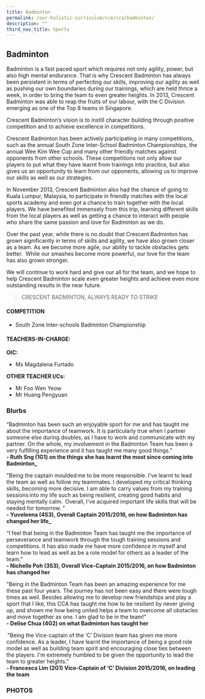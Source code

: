 ```yaml
---
title: Badminton
permalink: /our-holistic-curriculum/cce/cca/badminton/
description: ""
third_nav_title: Sports
---
```

## **Badminton**
Badminton is a fast paced sport which requires not only agility, power, but also high mental endurance. That is why Crescent Badminton has always been persistent in terms of perfecting our skills, improving our agility as well as pushing our own boundaries during our trainings, which are held thrice a week, in order to bring the team to even greater heights. In 2013, Crescent Badminton was able to reap the fruits of our labour, with the C Division emerging as one of the Top 8 teams in Singapore.

Crescent Badminton’s vision is to instill character building through positive competition and to achieve excellence in competitions.

Crescent Badminton has been actively participating in many competitions, such as the annual South Zone Inter-School Badminton Championships, the annual Wee Kim Wee Cup and many other friendly matches against opponents from other schools. These competitions not only allow our players to put what they have learnt from trainings into practice, but also gives us an opportunity to learn from our opponents, allowing us to improve our skills as well as our strategies.

In November 2013, Crescent Badminton also had the chance of going to Kuala Lumpur, Malaysia, to participate in friendly matches with the local sports academy and even got a chance to train together with the local players. We have benefited immensely from this trip, learning different skills from the local players as well as getting a chance to interact with people who share the same passion and love for Badminton as we do.

Over the past year, while there is no doubt that Crescent Badminton has grown significantly in terms of skills and agility, we have also grown closer as a team. As we become more agile, our ability to tackle obstacles gets better.  While our smashes become more powerful, our love for the team has also grown stronger.

We will continue to work hard and give our all for the team, and we hope to help Crescent Badminton scale even greater heights and achieve even more outstanding results in the near future.

>CRESCENT BADMINTON, ALWAYS READY TO STRIKE



#### **COMPETITION**
*   South Zone Inter-schools Badminton Championship



#### **TEACHERS-IN-CHARGE:**

**OIC:**
* Ms Magdalena Furtado

**OTHER TEACHER I/Cs:**
* Mr Foo Wen Yeow
* Mr Huang Pengyuan

### **Blurbs**
“Badminton has been such an enjoyable sport for me and has taught me about the importance of teamwork. It is particularly true when I partner someone else during doubles, as I have to work and communicate with my partner. On the whole, my involvement in the Badminton Team has been a very fulfilling experience and it has taught me many good things.”  
**- Ruth Sng (1G1) on the things she has learnt the most since coming into Badminton_**  
  
  
"Being the captain moulded me to be more responsible. I've learnt to lead the team as well as follow my teammates. I developed my critical thinking skills, becoming more decisive. I am able to carry values from my training sessions into my life such as being resilient, creating good habits and staying mentally calm.  Overall, I've acquired important life skills that will be needed for tomorrow. "  
**- Yuveleena (4S3), Overall Captain 2015/2016, on how Badminton has changed her life_**  
  
  
“I feel that being in the Badminton Team has taught me the importance of perseverance and teamwork through the tough training sessions and competitions. It has also made me have more confidence in myself and learn how to lead as well as be a role model for others as a leader of the team.”  
**- Nichelle Poh (3S3), Overall Vice-Captain 2015/2016, on how Badminton has changed her**
  
  
"Being in the Badminton Team has been an amazing experience for me these past four years. The journey has not been easy and there were tough times as well. Besides allowing me to develop new friendships and play a sport that I like, this CCA has taught me how to be resilient by never giving up, and shown me how being united helps a team to overcome all obstacles and move together as one. I am glad to be in the team!"  
**- Delise Chua (4G2) on what Badminton has taught her**
  
  
 "Being the Vice-captain of the ‘C’ Division team has given me more confidence. As a leader, I have learnt the importance of being a good role model as well as building team spirit and encouraging close ties between the players. I'm extremely humbled to be given the opportunity to lead the team to greater heights."  
**- Francesca Lim (2G1) Vice-Captain of ‘C’ Division 2015/2016, on leading the team**



### **PHOTOS**